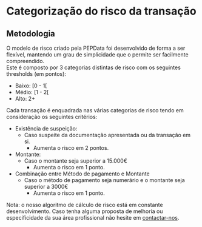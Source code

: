 # Categorização do risco da transação

## Metodologia

O modelo de risco criado pela PEPData foi desenvolvido de forma a ser flexível, mantendo um grau de simplicidade que o permite ser facilmente compreendido.\
Este é composto por 3 categorias distintas de risco com os seguintes thresholds (em pontos):&#x20;

* Baixo: \[0 - 1\[
* Médio: \[1 - 2\[
* Alto: 2+

Cada transação é enquadrada nas várias categorias de risco tendo em consideração os seguintes critérios:

* Existência de suspeição:
  * Caso suspeite da documentação apresentada ou da transação em si.
    * Aumenta o risco em 2 pontos.
* Montante:
  * Caso o montante seja superior a 15.000€
    * Aumenta o risco em 1 ponto.
* Combinação entre Método de pagamento e Montante
  * Caso o método de pagamento seja numerário e o montante seja superior a 3000€
    * Aumenta o risco em 1 ponto.

Nota: o nosso algoritmo de cálculo de risco está em constante desenvolvimento. Caso tenha alguma proposta de melhoria ou especificidade da sua área profissional não hesite em [contactar-nos](../../outros/contactos.md).
